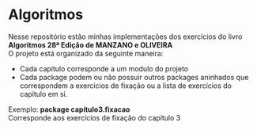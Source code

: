 # Algoritmos

Nesse repositório estão minhas implementações dos exercícios do livro <strong>Algoritmos 28ª Edição de MANZANO e OLIVEIRA</strong><br>
O projeto está organizado da seguinte maneira:
<ul>
    <li>Cada capitulo corresponde a um modulo do projeto</li>
    <li>
    Cada package podem ou não possuir outros packages aninhados que correspondem a exercícios de 
    fixação ou a lista de exercícios do capítulo em si.
    </li>
</ul>
Exemplo: <strong>package capitulo3.fixacao</strong><br>
Corresponde aos exercícios de fixação do capítulo 3
